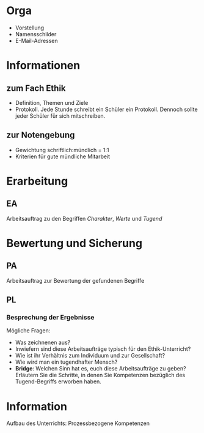 # Orga
* Vorstellung
* Namensschilder
* E-Mail-Adressen


# Informationen

## zum Fach Ethik
* Definition, Themen und Ziele
* Protokoll. Jede Stunde schreibt ein Schüler ein Protokoll. Dennoch sollte jeder Schüler für sich mitschreiben.

## zur Notengebung
* Gewichtung schriftlich:mündlich = 1:1
* Kriterien für gute mündliche Mitarbeit


# Erarbeitung

## EA
Arbeitsauftrag zu den Begriffen *Charakter*, *Werte* und *Tugend*

# Bewertung und Sicherung

## PA
Arbeitsauftrag zur Bewertung der gefundenen Begriffe

## PL

### Besprechung der Ergebnisse
Mögliche Fragen:

* Was zeichnenen aus?
* Inwiefern sind diese Arbeitsaufträge typisch für den Ethik-Unterricht?
* Wie ist ihr Verhältnis zum Individuum und zur Gesellschaft?
* Wie wird man ein tugendhafter Mensch?
* **Bridge**: Welchen Sinn hat es, euch diese Arbeitsaufträge zu geben? Erläutern Sie die Schritte, in denen Sie Kompetenzen bezüglich des Tugend-Begriffs erworben haben.

# Information
Aufbau des Unterrichts: Prozessbezogene Kompetenzen
